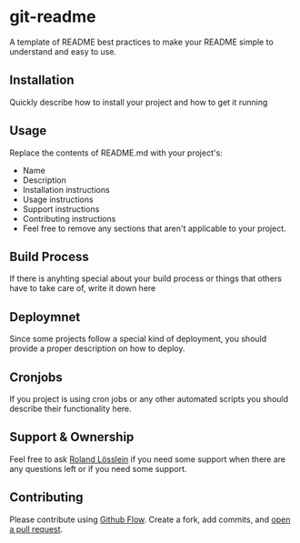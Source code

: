 # git-readme

A template of README best practices to make your README simple to understand and easy to use.

## Installation

Quickly describe how to install your project and how to get it running

## Usage

Replace the contents of README.md with your project's:

- Name
- Description
- Installation instructions
- Usage instructions
- Support instructions
- Contributing instructions
- Feel free to remove any sections that aren't applicable to your project.

## Build Process

If there is anyhting special about your build process or things that others have to take care of, write it down here

## Deploymnet

Since some projects follow a special kind of deployment, you should provide a proper description on how to deploy.

## Cronjobs

If you project is using cron jobs or any other automated scripts you should describe their functionality here.

## Support & Ownership

Feel free to ask [Roland Lösslein](info@weaintplastic.com) if you need some support when there are any questions left or if you need some support.

## Contributing

Please contribute using [Github Flow](https://guides.github.com/introduction/flow/). Create a fork, add commits, and [open a pull request](https://github.com/fraction/readme-boilerplate/compare/).
